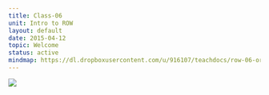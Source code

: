 ```yaml
---
title: Class-06
unit: Intro to ROW
layout: default
date: 2015-04-12
topic: Welcome
status: active
mindmap: https://dl.dropboxusercontent.com/u/916107/teachdocs/row-06-ordo.png
---
```


![](https://dl.dropboxusercontent.com/u/916107/teachdocs/row-06-ordo.png)
